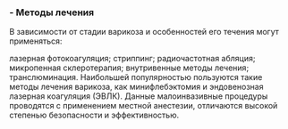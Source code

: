 ### - Методы лечения
В зависимости от стадии варикоза и особенностей его течения могут применяться:

лазерная фотокоагуляция;
стриппинг;
радиочастотная абляция;
микропенная склеротерапия;
внутривенные методы лечения;
транслюминация.
Наибольшей популярностью пользуются такие методы лечения варикоза, как минифлебэктомия и эндовенозная лазерная коагуляция (ЭВЛК). Данные малоинвазивные процедуры проводятся с применением местной анестезии, отличаются высокой степенью безопасности и эффективностью.